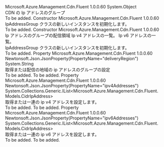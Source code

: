 <Type Name="IpAddressGroup" FullName="Microsoft.Azure.Management.Cdn.Fluent.Models.IpAddressGroup">
  <TypeSignature Language="C#" Value="public class IpAddressGroup" />
  <TypeSignature Language="ILAsm" Value=".class public auto ansi beforefieldinit IpAddressGroup extends System.Object" />
  <TypeSignature Language="DocId" Value="T:Microsoft.Azure.Management.Cdn.Fluent.Models.IpAddressGroup" />
  <TypeSignature Language="VB.NET" Value="Public Class IpAddressGroup" />
  <TypeSignature Language="F#" Value="type IpAddressGroup = class" />
  <AssemblyInfo>
    <AssemblyName>Microsoft.Azure.Management.Cdn.Fluent</AssemblyName>
    <AssemblyVersion>1.0.0.60</AssemblyVersion>
  </AssemblyInfo>
  <Base>
    <BaseTypeName>System.Object</BaseTypeName>
  </Base>
  <Interfaces />
  <Docs>
    <summary>
            CDN の Ip アドレスのグループ
            </summary>
    <remarks>To be added.</remarks>
  </Docs>
  <Members>
    <Member MemberName=".ctor">
      <MemberSignature Language="C#" Value="public IpAddressGroup ();" />
      <MemberSignature Language="ILAsm" Value=".method public hidebysig specialname rtspecialname instance void .ctor() cil managed" />
      <MemberSignature Language="DocId" Value="M:Microsoft.Azure.Management.Cdn.Fluent.Models.IpAddressGroup.#ctor" />
      <MemberSignature Language="VB.NET" Value="Public Sub New ()" />
      <MemberType>Constructor</MemberType>
      <AssemblyInfo>
        <AssemblyName>Microsoft.Azure.Management.Cdn.Fluent</AssemblyName>
        <AssemblyVersion>1.0.0.60</AssemblyVersion>
      </AssemblyInfo>
      <Parameters />
      <Docs>
        <summary>
            IpAddressGroup クラスの新しいインスタンスを初期化します。
            </summary>
        <remarks>To be added.</remarks>
      </Docs>
    </Member>
    <Member MemberName=".ctor">
      <MemberSignature Language="C#" Value="public IpAddressGroup (string deliveryRegion = null, System.Collections.Generic.IList&lt;Microsoft.Azure.Management.Cdn.Fluent.Models.CidrIpAddress&gt; ipv4Addresses = null, System.Collections.Generic.IList&lt;Microsoft.Azure.Management.Cdn.Fluent.Models.CidrIpAddress&gt; ipv6Addresses = null);" />
      <MemberSignature Language="ILAsm" Value=".method public hidebysig specialname rtspecialname instance void .ctor(string deliveryRegion, class System.Collections.Generic.IList`1&lt;class Microsoft.Azure.Management.Cdn.Fluent.Models.CidrIpAddress&gt; ipv4Addresses, class System.Collections.Generic.IList`1&lt;class Microsoft.Azure.Management.Cdn.Fluent.Models.CidrIpAddress&gt; ipv6Addresses) cil managed" />
      <MemberSignature Language="DocId" Value="M:Microsoft.Azure.Management.Cdn.Fluent.Models.IpAddressGroup.#ctor(System.String,System.Collections.Generic.IList{Microsoft.Azure.Management.Cdn.Fluent.Models.CidrIpAddress},System.Collections.Generic.IList{Microsoft.Azure.Management.Cdn.Fluent.Models.CidrIpAddress})" />
      <MemberSignature Language="VB.NET" Value="Public Sub New (Optional deliveryRegion As String = null, Optional ipv4Addresses As IList(Of CidrIpAddress) = null, Optional ipv6Addresses As IList(Of CidrIpAddress) = null)" />
      <MemberSignature Language="F#" Value="new Microsoft.Azure.Management.Cdn.Fluent.Models.IpAddressGroup : string * System.Collections.Generic.IList&lt;Microsoft.Azure.Management.Cdn.Fluent.Models.CidrIpAddress&gt; * System.Collections.Generic.IList&lt;Microsoft.Azure.Management.Cdn.Fluent.Models.CidrIpAddress&gt; -&gt; Microsoft.Azure.Management.Cdn.Fluent.Models.IpAddressGroup" Usage="new Microsoft.Azure.Management.Cdn.Fluent.Models.IpAddressGroup (deliveryRegion, ipv4Addresses, ipv6Addresses)" />
      <MemberType>Constructor</MemberType>
      <AssemblyInfo>
        <AssemblyName>Microsoft.Azure.Management.Cdn.Fluent</AssemblyName>
        <AssemblyVersion>1.0.0.60</AssemblyVersion>
      </AssemblyInfo>
      <Parameters>
        <Parameter Name="deliveryRegion" Type="System.String" />
        <Parameter Name="ipv4Addresses" Type="System.Collections.Generic.IList&lt;Microsoft.Azure.Management.Cdn.Fluent.Models.CidrIpAddress&gt;" />
        <Parameter Name="ipv6Addresses" Type="System.Collections.Generic.IList&lt;Microsoft.Azure.Management.Cdn.Fluent.Models.CidrIpAddress&gt;" />
      </Parameters>
      <Docs>
        <param name="deliveryRegion">Ip アドレスのグループの配信領域</param>
        <param name="ipv4Addresses">Ip v4 アドレスの一覧。</param>
        <param name="ipv6Addresses">Ip v6 アドレスの一覧。</param>
        <summary>
            IpAddressGroup クラスの新しいインスタンスを初期化します。
            </summary>
        <remarks>To be added.</remarks>
      </Docs>
    </Member>
    <Member MemberName="DeliveryRegion">
      <MemberSignature Language="C#" Value="public string DeliveryRegion { get; set; }" />
      <MemberSignature Language="ILAsm" Value=".property instance string DeliveryRegion" />
      <MemberSignature Language="DocId" Value="P:Microsoft.Azure.Management.Cdn.Fluent.Models.IpAddressGroup.DeliveryRegion" />
      <MemberSignature Language="VB.NET" Value="Public Property DeliveryRegion As String" />
      <MemberSignature Language="F#" Value="member this.DeliveryRegion : string with get, set" Usage="Microsoft.Azure.Management.Cdn.Fluent.Models.IpAddressGroup.DeliveryRegion" />
      <MemberType>Property</MemberType>
      <AssemblyInfo>
        <AssemblyName>Microsoft.Azure.Management.Cdn.Fluent</AssemblyName>
        <AssemblyVersion>1.0.0.60</AssemblyVersion>
      </AssemblyInfo>
      <Attributes>
        <Attribute>
          <AttributeName>Newtonsoft.Json.JsonProperty(PropertyName="deliveryRegion")</AttributeName>
        </Attribute>
      </Attributes>
      <ReturnValue>
        <ReturnType>System.String</ReturnType>
      </ReturnValue>
      <Docs>
        <summary>
            取得または配信の地域の ip アドレスのグループの設定
            </summary>
        <value>To be added.</value>
        <remarks>To be added.</remarks>
      </Docs>
    </Member>
    <Member MemberName="Ipv4Addresses">
      <MemberSignature Language="C#" Value="public System.Collections.Generic.IList&lt;Microsoft.Azure.Management.Cdn.Fluent.Models.CidrIpAddress&gt; Ipv4Addresses { get; set; }" />
      <MemberSignature Language="ILAsm" Value=".property instance class System.Collections.Generic.IList`1&lt;class Microsoft.Azure.Management.Cdn.Fluent.Models.CidrIpAddress&gt; Ipv4Addresses" />
      <MemberSignature Language="DocId" Value="P:Microsoft.Azure.Management.Cdn.Fluent.Models.IpAddressGroup.Ipv4Addresses" />
      <MemberSignature Language="VB.NET" Value="Public Property Ipv4Addresses As IList(Of CidrIpAddress)" />
      <MemberSignature Language="F#" Value="member this.Ipv4Addresses : System.Collections.Generic.IList&lt;Microsoft.Azure.Management.Cdn.Fluent.Models.CidrIpAddress&gt; with get, set" Usage="Microsoft.Azure.Management.Cdn.Fluent.Models.IpAddressGroup.Ipv4Addresses" />
      <MemberType>Property</MemberType>
      <AssemblyInfo>
        <AssemblyName>Microsoft.Azure.Management.Cdn.Fluent</AssemblyName>
        <AssemblyVersion>1.0.0.60</AssemblyVersion>
      </AssemblyInfo>
      <Attributes>
        <Attribute>
          <AttributeName>Newtonsoft.Json.JsonProperty(PropertyName="ipv4Addresses")</AttributeName>
        </Attribute>
      </Attributes>
      <ReturnValue>
        <ReturnType>System.Collections.Generic.IList&lt;Microsoft.Azure.Management.Cdn.Fluent.Models.CidrIpAddress&gt;</ReturnType>
      </ReturnValue>
      <Docs>
        <summary>
            取得または一連の ip v4 アドレスを設定します。
            </summary>
        <value>To be added.</value>
        <remarks>To be added.</remarks>
      </Docs>
    </Member>
    <Member MemberName="Ipv6Addresses">
      <MemberSignature Language="C#" Value="public System.Collections.Generic.IList&lt;Microsoft.Azure.Management.Cdn.Fluent.Models.CidrIpAddress&gt; Ipv6Addresses { get; set; }" />
      <MemberSignature Language="ILAsm" Value=".property instance class System.Collections.Generic.IList`1&lt;class Microsoft.Azure.Management.Cdn.Fluent.Models.CidrIpAddress&gt; Ipv6Addresses" />
      <MemberSignature Language="DocId" Value="P:Microsoft.Azure.Management.Cdn.Fluent.Models.IpAddressGroup.Ipv6Addresses" />
      <MemberSignature Language="VB.NET" Value="Public Property Ipv6Addresses As IList(Of CidrIpAddress)" />
      <MemberSignature Language="F#" Value="member this.Ipv6Addresses : System.Collections.Generic.IList&lt;Microsoft.Azure.Management.Cdn.Fluent.Models.CidrIpAddress&gt; with get, set" Usage="Microsoft.Azure.Management.Cdn.Fluent.Models.IpAddressGroup.Ipv6Addresses" />
      <MemberType>Property</MemberType>
      <AssemblyInfo>
        <AssemblyName>Microsoft.Azure.Management.Cdn.Fluent</AssemblyName>
        <AssemblyVersion>1.0.0.60</AssemblyVersion>
      </AssemblyInfo>
      <Attributes>
        <Attribute>
          <AttributeName>Newtonsoft.Json.JsonProperty(PropertyName="ipv6Addresses")</AttributeName>
        </Attribute>
      </Attributes>
      <ReturnValue>
        <ReturnType>System.Collections.Generic.IList&lt;Microsoft.Azure.Management.Cdn.Fluent.Models.CidrIpAddress&gt;</ReturnType>
      </ReturnValue>
      <Docs>
        <summary>
            取得または一連の ip v6 アドレスを設定します。
            </summary>
        <value>To be added.</value>
        <remarks>To be added.</remarks>
      </Docs>
    </Member>
  </Members>
</Type>